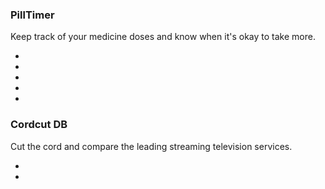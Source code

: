 ### PillTimer ###

Keep track of your medicine doses and know when it's okay to take more.

- [<i class="fa fa-link" title="PillTimer website"></i>](http://pilltimer.oddevan.com/)
- [<i class="fa fa-download" title="Download PillTimer on the App Store"></i>](https://itunes.apple.com/us/app/pilltimer-take-your-medicine/id624064313?ls=1&mt=8)
- [<i class="fa fa-twitter" title="PillTimer on Twitter"></i>](https://twitter.com/PillTimerApp)
- [<i class="fa fa-facebook" title="PillTimer on Facebook"></i>](https://www.facebook.com/PillTimer)
- [<i class="fa fa-github" title="View PillTimer source code on GitHub"></i>](http://www.github.com/oddevan/pilltimer)

### Cordcut DB ###

Cut the cord and compare the leading streaming television services.

- [<i class="fa fa-link" title="Cordcut DB website"></i>](http://cordcut.oddevan.com/)
- [<i class="fa fa-github" title="View Cordcut DB source code on GitHub"></i>](http://www.github.com/oddevan/cordcutdb)
